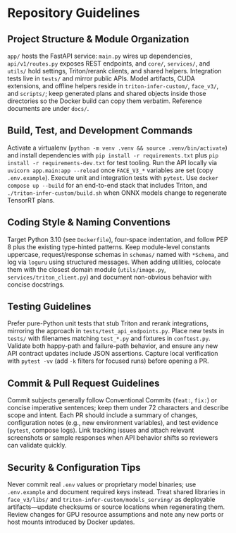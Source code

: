 # Repository Guidelines

## Project Structure & Module Organization
`app/` hosts the FastAPI service: `main.py` wires up dependencies, `api/v1/routes.py` exposes REST endpoints, and `core/`, `services/`, and `utils/` hold settings, Triton/rerank clients, and shared helpers. Integration tests live in `tests/` and mirror public APIs. Model artifacts, CUDA extensions, and offline helpers reside in `triton-infer-custom/`, `face_v3/`, and `scripts/`; keep generated plans and shared objects inside those directories so the Docker build can copy them verbatim. Reference documents are under `docs/`.

## Build, Test, and Development Commands
Activate a virtualenv (`python -m venv .venv && source .venv/bin/activate`) and install dependencies with `pip install -r requirements.txt` plus `pip install -r requirements-dev.txt` for test tooling. Run the API locally via `uvicorn app.main:app --reload` once `FACE_V3_*` variables are set (copy `.env.example`). Execute unit and integration tests with `pytest`. Use `docker compose up --build` for an end-to-end stack that includes Triton, and `./triton-infer-custom/build.sh` when ONNX models change to regenerate TensorRT plans.

## Coding Style & Naming Conventions
Target Python 3.10 (see `Dockerfile`), four-space indentation, and follow PEP 8 plus the existing type-hinted patterns. Keep module-level constants uppercase, request/response schemas in `schemas/` named with `*Schema`, and log via `loguru` using structured messages. When adding utilities, colocate them with the closest domain module (`utils/image.py`, `services/triton_client.py`) and document non-obvious behavior with concise docstrings.

## Testing Guidelines
Prefer pure-Python unit tests that stub Triton and rerank integrations, mirroring the approach in `tests/test_api_endpoints.py`. Place new tests in `tests/` with filenames matching `test_*.py` and fixtures in `conftest.py`. Validate both happy-path and failure-path behavior, and ensure any new API contract updates include JSON assertions. Capture local verification with `pytest -vv` (add `-k` filters for focused runs) before opening a PR.

## Commit & Pull Request Guidelines
Commit subjects generally follow Conventional Commits (`feat:`, `fix:`) or concise imperative sentences; keep them under 72 characters and describe scope and intent. Each PR should include a summary of changes, configuration notes (e.g., new environment variables), and test evidence (`pytest`, compose logs). Link tracking issues and attach relevant screenshots or sample responses when API behavior shifts so reviewers can validate quickly.

## Security & Configuration Tips
Never commit real `.env` values or proprietary model binaries; use `.env.example` and document required keys instead. Treat shared libraries in `face_v3/libs/` and `triton-infer-custom/models_serving/` as deployable artifacts—update checksums or source locations when regenerating them. Review changes for GPU resource assumptions and note any new ports or host mounts introduced by Docker updates.
